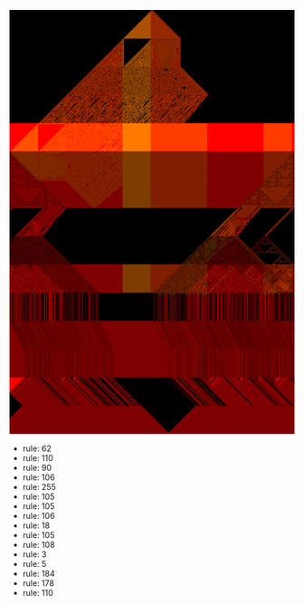 ![photo](./output.png) 
 * rule: 62
* rule: 110
* rule: 90
* rule: 106
* rule: 255
* rule: 105
* rule: 105
* rule: 106
* rule: 18
* rule: 105
* rule: 108
* rule: 3
* rule: 5
* rule: 184
* rule: 178
* rule: 110
